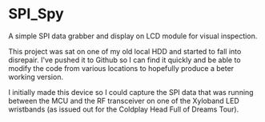 # SPI_Spy
A simple SPI data grabber and display on LCD module for visual inspection.

This project was sat on one of my old local HDD and started to fall into disrepair.
I've pushed it to Github so I can find it quickly and be able to modify the code from various locations to 
hopefully produce a beter working version.

I initially made this device so I could capture the SPI data that was running between the MCU and the 
RF transceiver on one of the Xyloband LED wristbands (as issued out for the Coldplay Head Full of Dreams Tour).

